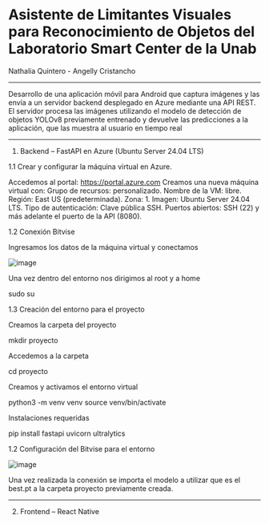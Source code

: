 # Asistente de Limitantes Visuales para Reconocimiento de Objetos del Laboratorio Smart Center de la Unab
Nathalia Quintero - Angelly Cristancho

------------------------------------------------
Desarrollo de una aplicación móvil para Android que captura imágenes y las envía a un servidor backend desplegado en Azure mediante una API REST. El servidor procesa las imágenes utilizando el modelo de detección de objetos YOLOv8 previamente entrenado y devuelve las predicciones a la aplicación, que las muestra al usuario en tiempo real

-------------------------------------------------
1. Backend – FastAPI en Azure (Ubuntu Server 24.04 LTS)
  
1.1 Crear y configurar la máquina virtual en Azure.
   
   Accedemos al portal: https://portal.azure.com
   Creamos una nueva máquina virtual con:
   Grupo de recursos: personalizado.
   Nombre de la VM: libre. Región: East US (predeterminada).
   Zona: 1. Imagen: Ubuntu Server 24.04 LTS.
   Tipo de autenticación: Clave pública SSH.
   Puertos abiertos: SSH (22) y más adelante el puerto de la API (8080).
   
1.2 Conexión Bitvise

Ingresamos los datos de la máquina virtual y conectamos

![image](https://github.com/user-attachments/assets/1fb2fe76-25fb-456f-bce4-fde7ae6dbf69)


Una vez dentro del entorno nos dirigimos al root y a home

sudo su

1.3 Creación del entorno para el proyecto

Creamos la carpeta del proyecto

mkdir proyecto

Accedemos a la carpeta

cd proyecto

Creamos y activamos el entorno virtual

python3 -m venv venv
source venv/bin/activate

Instalaciones requeridas

pip install fastapi uvicorn ultralytics 
   
1.2 Configuración del Bitvise para el entorno

![image](https://github.com/user-attachments/assets/fdd30aa4-d040-42eb-ba77-f3c18517baa1)

Una vez realizada la conexión se importa el modelo a utilizar que es el best.pt a la carpeta proyecto previamente creada.


------------------------------------------------------

2. Frontend – React Native


